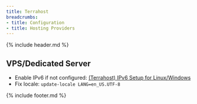 ```yaml
---
title: Terrahost
breadcrumbs:
- title: Configuration
- title: Hosting Providers
---
```

{% include header.md %}

## VPS/Dedicated Server

- Enable IPv6 if not configured: [(Terrahost) IPv6 Setup for Linux/Windows](http://docs.terrahost.no/nettverk/ipv6-setup)
- Fix locale: `update-locale LANG=en_US.UTF-8`

{% include footer.md %}
